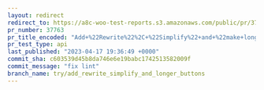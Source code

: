 ```yaml
---
layout: redirect
redirect_to: https://a8c-woo-test-reports.s3.amazonaws.com/public/pr/37763/api/index.html
pr_number: 37763
pr_title_encoded: "Add+%22Rewrite%22%2C+%22Simplify%22+and+%22make+longer%22+buttons"
pr_test_type: api
last_published: "2023-04-17 19:36:49 +0000"
commit_sha: c603539d45b8da746e6e19babc1742513582009f
commit_message: "fix lint"
branch_name: try/add_rewrite_simplify_and_longer_buttons
---
```

